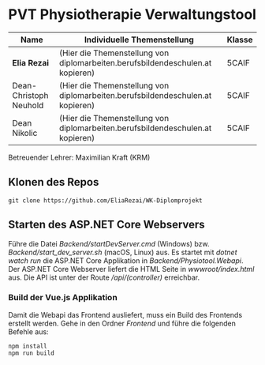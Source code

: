 # PVT Physiotherapie Verwaltungstool

| Name                   | Individuelle Themenstellung                                                    | Klasse |
| ---------------------- | ------------------------------------------------------------------------------ | ------ |
| **Elia Rezai**         | (Hier die Themenstellung von diplomarbeiten.berufsbildendeschulen.at kopieren) | 5CAIF  |
| Dean-Christoph Neuhold | (Hier die Themenstellung von diplomarbeiten.berufsbildendeschulen.at kopieren) | 5CAIF  |
| Dean Nikolic           | (Hier die Themenstellung von diplomarbeiten.berufsbildendeschulen.at kopieren) | 5CAIF  |

Betreuender Lehrer: Maximilian Kraft (KRM)

## Klonen des Repos

```
git clone https://github.com/EliaRezai/WK-Diplomprojekt
```

## Starten des ASP.NET Core Webservers

Führe die Datei *Backend/startDevServer.cmd* (Windows) bzw. *Backend/start_dev_server.sh* (macOS, Linux) aus.
Es startet mit *dotnet watch run* die ASP.NET Core Applikation in *Backend/Physiotool.Webapi*.
Der ASP.NET Core Webserver liefert die HTML Seite in *wwwroot/index.html* aus. Die API ist unter
der Route */api/(controller)* erreichbar.

### Build der Vue.js Applikation

Damit die Webapi das Frontend ausliefert, muss ein Build des Frontends erstellt werden. Gehe
in den Ordner *Frontend* und führe die folgenden Befehle aus:
```
npm install
npm run build
```
